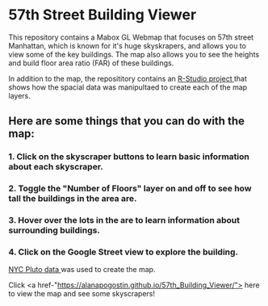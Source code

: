 # 57th Street Building Viewer

This repository contains a Mabox GL Webmap that focuses on 57th street Manhattan, which is known for it's huge skyskrapers, and allows you to view some of the key buildings. The map also allows you to see the heights and build floor area ratio (FAR) of these buildings. 

In addition to the map, the reposititory contains an <a href="https://github.com/alanapogostin/57th_FAR/tree/master/57th_FAR_analysis"> R-Studio project </a> that shows how the spacial data was manipultaed to create each of the map layers. 

## Here are some things that you can do with the map:

### 1. Click on the skyscraper buttons to learn basic information about each skyscraper. 
### 2. Toggle the "Number of Floors" layer on and off to see how tall the buildings in the area are. 
### 3. Hover over the lots in the are to learn information about surrounding buildings. 
### 4. Click on the Google Street view to explore the building. 


<a href="https://www1.nyc.gov/site/planning/data-maps/open-data/dwn-pluto-mappluto.page"> NYC Pluto data </a> was used to create the map. 

Click <a href-"https://alanapogostin.github.io/57th_Building_Viewer/"> here</a> to view the map and see some skyscrapers!
